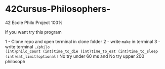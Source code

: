 # 42Cursus-Philosophers-
42 Ecole Philo Project 100%

If you want try this program

1 - Clone repo and open terminal in clone folder
2 - write <code>make</code> in terminal
3 - write terminal <code>./philo (int)philo_count (int)time_to_die (int)time_to_eat (int)time_to_sleep (int)eat_limit[optional]</code>
No try under 60 ms and No try upper 200 philosoph
